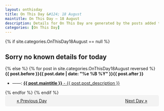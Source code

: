 ```yaml
---
layout: onthisday
title: On This Day &#124; 18 August
maintitle: On This Day — 18 August
description: Details for On This Day are generated by the posts added to the website so the content is subject to changes/updates over time.
categories: [On This Day]
---
```


{% if site.categories.OnThisDay18August == null %}
<h2>Sorry no known details for today</h2>
{% else %}
{% for post in site.categories.OnThisDay18August reversed %}
<strong>{{ post.before }}{{ post.date | date: "%e %B %Y" }}{{ post.after }}</strong>
<ul>
<li> ——: <a class="{{ post.class }}" href="{{ post.url }}"><strong>{{ post.maintitle }}</strong> - {{ post.post_description }}</a></li>
</ul>
{% endfor %}
{% endif %}
<br />
<div style="background-color: #f3f3f3; padding: 10px; border-radius: 5px; text-align: center; display: flex; justify-content: space-evenly;">
<a href="/onthisday/08/08-17">« Previous Day</a>
<span style="visibility:hidden;">[ Visit Leap Year February 29 ]</span>
<a href="/onthisday/08/08-19">Next Day »</a>
</div>
